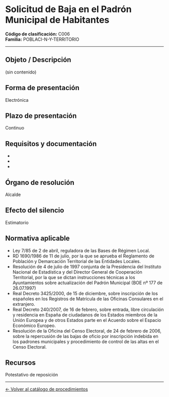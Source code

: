 # Solicitud de Baja en el Padrón Municipal de Habitantes

**Código de clasificación:** C006  
**Familia:** POBLACI-N-Y-TERRITORIO

---

## Objeto / Descripción

(sin contenido)

## Forma de presentación

Electrónica

## Plazo de presentación

Continuo

## Requisitos y documentación

- 
- 
-

## Órgano de resolución

Alcalde

## Efecto del silencio

Estimatorio

## Normativa aplicable

- Ley 7/85 de 2 de abril, reguladora de las Bases de Régimen Local.
- RD 1690/1986 de 11 de julio, por la que se aprueba el Reglamento de Población y Demarcación Territorial de las Entidades Locales.
- Resolución de 4 de julio de 1997 conjunta de la Presidencia del Instituto Nacional de Estadística y del Director General de Cooperación Territorial, por la que se dictan instrucciones técnicas a los Ayuntamientos sobre actualización del Padrón Municipal (BOE nº 177 de 26.07.1997)
- Real Decreto 3425/2000, de 15 de diciembre, sobre inscripción de los españoles en los Registros de Matrícula de las Oficinas Consulares en el extranjero.
- Real Decreto 240/2007, de 16 de febrero, sobre entrada, libre circulación y residencia en España de ciudadanos de los Estados miembros de la Unión Europea y de otros Estados parte en el Acuerdo sobre el Espacio Económico Europeo.
- Resolución de la Oficina del Censo Electoral, de 24 de febrero de 2006, sobre la repercusión de las bajas de oficio por inscripción indebida en los padrones municipales y procedimiento de control de las altas en el Censo Electoral.

## Recursos

Potestativo de reposición

---

[← Volver al catálogo de procedimientos](../procedimientos.md)
